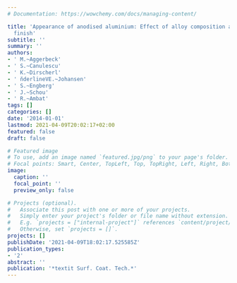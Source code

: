 ```yaml
---
# Documentation: https://wowchemy.com/docs/managing-content/

title: 'Appearance of anodised aluminium: Effect of alloy composition and prior surface
  finish'
subtitle: ''
summary: ''
authors:
- ' M.~Aggerbeck'
- ' S.~Canulescu'
- ' K.~Dirscherl'
- ' n̆derlineVE.~Johansen'
- ' S.~Engberg'
- ' J.~Schou'
- ' R.~Ambat'
tags: []
categories: []
date: '2014-01-01'
lastmod: 2021-04-09T20:02:17+02:00
featured: false
draft: false

# Featured image
# To use, add an image named `featured.jpg/png` to your page's folder.
# Focal points: Smart, Center, TopLeft, Top, TopRight, Left, Right, BottomLeft, Bottom, BottomRight.
image:
  caption: ''
  focal_point: ''
  preview_only: false

# Projects (optional).
#   Associate this post with one or more of your projects.
#   Simply enter your project's folder or file name without extension.
#   E.g. `projects = ["internal-project"]` references `content/project/deep-learning/index.md`.
#   Otherwise, set `projects = []`.
projects: []
publishDate: '2021-04-09T18:02:17.525585Z'
publication_types:
- '2'
abstract: ''
publication: '*textit Surf. Coat. Tech.*'
---
```

